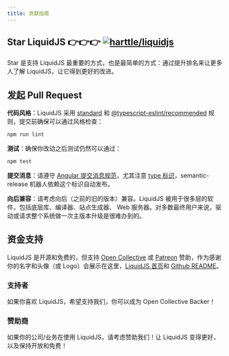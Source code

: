 ```yaml
---
title: 贡献指南
---
```


## Star LiquidJS 👉👉👉 [![harttle/liquidjs](https://img.shields.io/github/stars/harttle/liquidjs?style=flat-square)][liquidjs]

Star 是支持 LiquidJS 最重要的方式，也是最简单的方式：通过提升排名来让更多人了解 LiquidJS，让它得到更好的改进。

## 发起 Pull Request

**代码风格**：LiquidJS 采用 [standard](https://github.com/standard/eslint-config-standard) 和 [@typescript-eslint/recommended](https://github.com/typescript-eslint/typescript-eslint/blob/master/packages/eslint-plugin/src/configs/recommended.json) 规则，提交前确保可以通过风格检查：

```bash
npm run lint
```

**测试**：确保你改动之后测试仍然可以通过：

```bash
npm test
```

**提交消息**：请遵守 [Angular 提交消息规范](https://github.com/angular/angular.js/blob/master/DEVELOPERS.md#commits)，尤其注意 [type 标识](https://github.com/angular/angular.js/blob/master/DEVELOPERS.md#type)，semantic-release 机器人依赖这个标识自动发布。

**向后兼容**：请考虑向后（之前的旧的版本）兼容。LiquidJS 被用于很多层的软件，包括底层库、编译器、站点生成器、 Web 服务器。对多数最终用户来说，驱动或请求整个系统做一次主版本升级是很难办到的。

## 资金支持

LiquidJS 是开源和免费的，但支持 [Open Collective][oc] 或 [Patreon][pt] 赞助，作为感谢你的名字和头像（或 Logo）会展示在这里，[LiquidJS 首页](https://liquidjs.com/)和 [Github README][liquidjs]。

### 支持者
如果你喜欢 LiquidJS，希望支持我们，你可以成为 Open Collective Backer！

<object type="image/svg+xml" data="https://opencollective.com/liquidjs/backers.svg?avatarHeight=72"></object>

### 赞助商
如果你的公司/业务在使用 LiquidJS，请考虑赞助我们！让 LiquidJS 变得更好，以及保持开放和免费！

<object type="image/svg+xml" data="https://opencollective.com/liquidjs/sponsors.svg?avatarHeight=72"></object>

[oc]: https://opencollective.com/liquidjs/
[pt]: https://www.patreon.com/harttle
[shopify/liquid]: https://shopify.github.io/liquid/
[caniuse-promises]: http://caniuse.com/#feat=promises
[pp]: https://github.com/taylorhakes/promise-polyfill
[tutorial]: https://shopify.github.io/liquid/basics/introduction/
[liquidjs]: https://github.com/harttle/liquidjs
